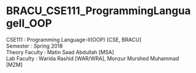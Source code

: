 # BRACU_CSE111_ProgrammingLanguageII_OOP
CSE111 : Programming Language-II(OOP) [CSE, BRACU] <br/>
Semester : Spring 2018 <br/>
Theory Faculty : Matin Saad Abdullah [MSA] <br/>
Lab Faculty : Warida Rashid [WAR/WRA], Monzur Murshed Muhammad [MZM] <br/>

